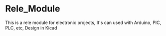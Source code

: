 # Rele_Module
This is a rele module for electronic projects, It's can used with Arduino, PIC, PLC, etc, Design in Kicad
